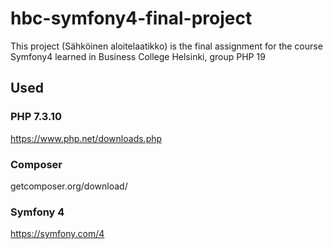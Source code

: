 # hbc-symfony4-final-project
This project (Sähköinen aloitelaatikko) is the final assignment for the course Symfony4 learned in Business College Helsinki, group PHP 19 
## Used
### PHP 7.3.10
https://www.php.net/downloads.php
### Composer 
getcomposer.org/download/
### Symfony 4 
https://symfony.com/4
